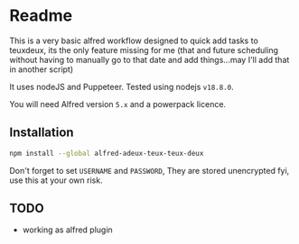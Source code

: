 # Readme

This is a very basic alfred workflow designed to quick add tasks to teuxdeux, its the only feature missing for me (that and future scheduling without having to manually go to that date and add things...may I'll add that in another script)

It uses nodeJS and Puppeteer. Tested using nodejs `v18.8.0`.

You will need Alfred version `5.x` and a powerpack licence.

## Installation

```sh
npm install --global alfred-adeux-teux-teux-deux
```

Don't forget to set `USERNAME` and `PASSWORD`, They are stored unencrypted fyi, use this at your own risk. 


## TODO

* working as alfred plugin